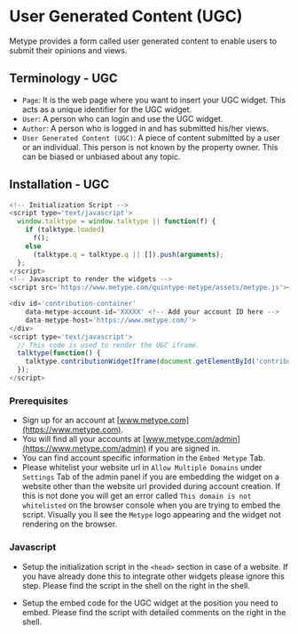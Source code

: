 # User Generated Content (UGC)

Metype provides a form called user generated content to enable users to submit their opinions and views.

## Terminology - UGC
* `Page`: It is the web page where you want to insert your UGC widget. This acts as a unique identifier for the UGC widget.
* `User`: A person who can login and use the UGC widget.
* `Author`: A person who is logged in and has submitted his/her views.
* `User Generated Content (UGC)`: A piece of content submitted by a user or an individual.
This person is not known by the property owner. This can be biased or unbiased about any topic.

## Installation - UGC
```javascript
<!-- Initialization Script -->
<script type='text/javascript'>
  window.talktype = window.talktype || function(f) {
    if (talktype.loaded)
      f();
    else
      (talktype.q = talktype.q || []).push(arguments);
  };
</script>
<!-- Javascript to render the widgets -->
<script src='https://www.metype.com/quintype-metype/assets/metype.js'></script> -->
```
```javascript
<div id='contribution-container'
    data-metype-account-id='XXXXX' <!-- Add your account ID here -->
    data-metype-host='https://www.metype.com/'>
</div>
<script type='text/javascript'>
  // This code is used to render the UGC iframe.
  talktype(function() {
    talktype.contributionWidgetIframe(document.getElementById('contribution-container'));
  });
</script>
```
### Prerequisites
* Sign up for an account at [www.metype.com](https://www.metype.com).
* You will find all your accounts at [www.metype.com/admin](https://www.metype.com/admin) if you are signed in.
* You can find account specific information in the `Embed Metype` Tab.
* Please whitelist your website url in `Allow Multiple Domains` under `Settings` Tab of the admin panel if you are embedding the widget on a website other than the website url provided during account creation. If this is not done you will get an error called `This domain is not whitelisted` on the browser console when you are trying to embed the script. Visually you ll see the `Metype` logo appearing and the widget not rendering on the browser.

### Javascript

* Setup the initialization script in the `<head>` section in case of a website.
If you have already done this to integrate other widgets please ignore this step.
Please find the script in the shell on the right in the shell.


* Setup the embed code for the UGC widget at the position you need to embed.
Please find the script with detailed comments on the right in the shell.
